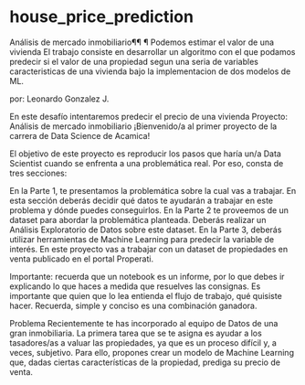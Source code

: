 # house_price_prediction

Análisis de mercado inmobiliario¶¶
¶
Podemos estimar el valor de una vivienda
El trabajo consiste en desarrollar un algoritmo con el que podamos predecir si el valor de una propiedad segun una seria de variables caracteristicas de una vivienda bajo la implementacion de dos modelos de ML.

por: Leonardo Gonzalez J.



En este desafío intentaremos predecir el precio de una vivienda
Proyecto: Análisis de mercado inmobiliario
¡Bienvenido/a al primer proyecto de la carrera de Data Science de Acamica!

El objetivo de este proyecto es reproducir los pasos que haría un/a Data Scientist cuando se enfrenta a una problemática real. Por eso, consta de tres secciones:

En la Parte 1, te presentamos la problemática sobre la cual vas a trabajar. En esta sección deberás decidir qué datos te ayudarán a trabajar en este problema y dónde puedes conseguirlos.
En la Parte 2 te proveemos de un dataset para abordar la problemática planteada. Deberás realizar un Análisis Exploratorio de Datos sobre este dataset.
En la Parte 3, deberás utilizar herramientas de Machine Learning para predecir la variable de interés.
En este proyecto vas a trabajar con un dataset de propiedades en venta publicado en el portal Properati.

Importante: recuerda que un notebook es un informe, por lo que debes ir explicando lo que haces a medida que resuelves las consignas. Es importante que quien que lo lea entienda el flujo de trabajo, qué quisiste hacer. Recuerda, simple y conciso es una combinación ganadora.

Problema
Recientemente te has incorporado al equipo de Datos de una gran inmobiliaria. La primera tarea que se te asigna es ayudar a los tasadores/as a valuar las propiedades, ya que es un proceso difícil y, a veces, subjetivo. Para ello, propones crear un modelo de Machine Learning que, dadas ciertas características de la propiedad, prediga su precio de venta.
